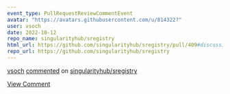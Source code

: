 ```yaml
---
event_type: PullRequestReviewCommentEvent
avatar: "https://avatars.githubusercontent.com/u/814322?"
user: vsoch
date: 2022-10-12
repo_name: singularityhub/sregistry
html_url: https://github.com/singularityhub/sregistry/pull/409#discussion_r992895825
repo_url: https://github.com/singularityhub/sregistry
---
```


<a href='https://github.com/vsoch' target='_blank'>vsoch</a> <a href='https://github.com/singularityhub/sregistry/pull/409#discussion_r992895825' target='_blank'>commented</a> on <a href='https://github.com/singularityhub/sregistry' target='_blank'>singularityhub/sregistry</a>

<a href='https://github.com/singularityhub/sregistry/pull/409#discussion_r992895825' target='_blank'>View Comment</a>